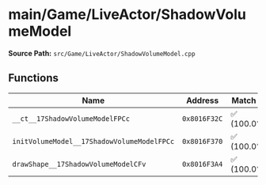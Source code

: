 # main/Game/LiveActor/ShadowVolumeModel

**Source Path:** `src/Game/LiveActor/ShadowVolumeModel.cpp`

## Functions

| Name | Address | Match % |
|------|---------|---------|
| `__ct__17ShadowVolumeModelFPCc` | `0x8016F32C` | :white_check_mark: (100.0%) |
| `initVolumeModel__17ShadowVolumeModelFPCc` | `0x8016F370` | :white_check_mark: (100.0%) |
| `drawShape__17ShadowVolumeModelCFv` | `0x8016F3A4` | :white_check_mark: (100.0%) |